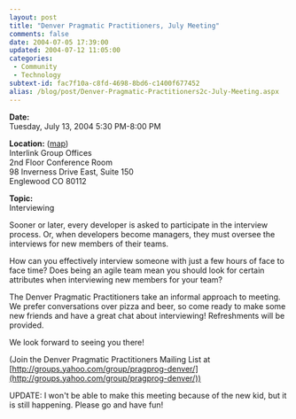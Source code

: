 ```yaml
---
layout: post
title: "Denver Pragmatic Practitioners, July Meeting"
comments: false
date: 2004-07-05 17:39:00
updated: 2004-07-12 11:05:00
categories:
 - Community
 - Technology
subtext-id: fac7f10a-c8fd-4698-8bd6-c1400f677452
alias: /blog/post/Denver-Pragmatic-Practitioners2c-July-Meeting.aspx
---
```



**Date:**  
Tuesday, July 13, 2004 5:30 PM-8:00 PM

**Location:** ([map](http://www.mapquest.com/maps/map.adp?country=US&address=98+Inverness+Drive+East+Suite+150+&city=Englewood&state=CO&zipcode=80112))  
Interlink Group Offices  
2nd Floor Conference Room  
98 Inverness Drive East, Suite 150  
Englewood CO 80112 

**Topic:**  
Interviewing

Sooner or later, every developer is asked to participate in the interview process. Or, when developers become managers, they must oversee the interviews for new members of their teams.

How can you effectively interview someone with just a few hours of face to face time? Does being an agile team mean you should look for certain attributes when interviewing new members for your team?

The Denver Pragmatic Practitioners take an informal approach to meeting. We prefer conversations over pizza and beer, so come ready to make some new friends and have a great chat about interviewing! Refreshments will be provided.

We look forward to seeing you there!

(Join the Denver Pragmatic Practitioners Mailing List at [http://groups.yahoo.com/group/pragprog-denver/](http://groups.yahoo.com/group/pragprog-denver/))

UPDATE: I won't be able to make this meeting because of the new kid, but it is still happening. Please go and have fun!
